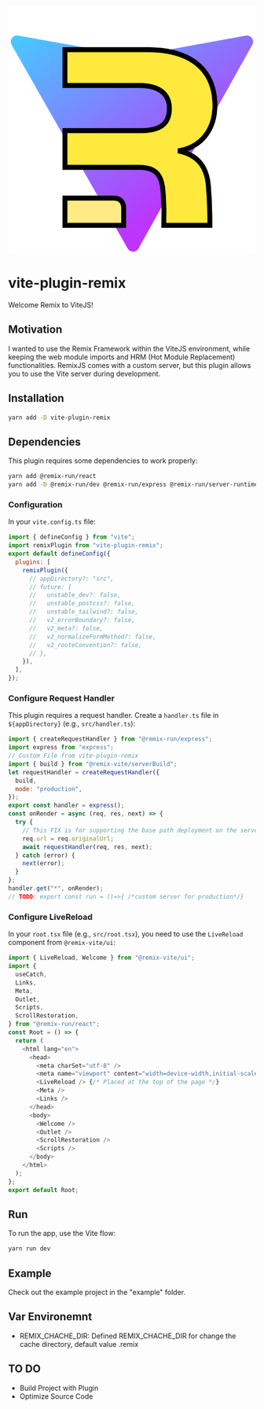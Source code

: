 ![](logo.svg)

# vite-plugin-remix

Welcome Remix to ViteJS!

## Motivation

I wanted to use the Remix Framework within the ViteJS environment, while keeping the web module imports and HRM (Hot Module Replacement) functionalities.
RemixJS comes with a custom server, but this plugin allows you to use the Vite server during development.

## Installation

```bash
yarn add -D vite-plugin-remix
```

## Dependencies

This plugin requires some dependencies to work properly:

```bash
yarn add @remix-run/react
yarn add -D @remix-run/dev @remix-run/express @remix-run/server-runtime
```

### Configuration

In your `vite.config.ts` file:

```js
import { defineConfig } from "vite";
import remixPlugin from "vite-plugin-remix";
export default defineConfig({
  plugins: [
    remixPlugin({
      // appDirectory?: "src",
      // future: {
      //   unstable_dev?: false,
      //   unstable_postcss?: false,
      //   unstable_tailwind?: false,
      //   v2_errorBoundary?: false,
      //   v2_meta?: false,
      //   v2_normalizeFormMethod?: false,
      //   v2_routeConvention?: false,
      // },
    }),
  ],
});
```

### Configure Request Handler

This plugin requires a request handler. Create a `handler.ts` file in `${appDirectory}` (e.g., `src/handler.ts`):

```js
import { createRequestHandler } from "@remix-run/express";
import express from "express";
// Custom File from vite-plugin-remix
import { build } from "@remix-vite/serverBuild";
let requestHandler = createRequestHandler({
  build,
  mode: "production",
});
export const handler = express();
const onRender = async (req, res, next) => {
  try {
    // This FIX is for supporting the base path deployment on the server
    req.url = req.originalUrl;
    await requestHandler(req, res, next);
  } catch (error) {
    next(error);
  }
};
handler.get("*", onRender);
// TODO: export const run = ()=>{ /*custom server for production*/}
```

### Configure LiveReload

In your `root.tsx` file (e.g., `src/root.tsx`), you need to use the `LiveReload` component from `@remix-vite/ui`:

```js
import { LiveReload, Welcome } from "@remix-vite/ui";
import {
  useCatch,
  Links,
  Meta,
  Outlet,
  Scripts,
  ScrollRestoration,
} from "@remix-run/react";
const Root = () => {
  return (
    <html lang="en">
      <head>
        <meta charSet="utf-8" />
        <meta name="viewport" content="width=device-width,initial-scale=1" />
        <LiveReload /> {/* Placed at the top of the page */}
        <Meta />
        <Links />
      </head>
      <body>
        <Welcome />
        <Outlet />
        <ScrollRestoration />
        <Scripts />
      </body>
    </html>
  );
};
export default Root;
```

## Run

To run the app, use the Vite flow:

```bash
yarn run dev
```

## Example

Check out the example project in the "example" folder.

## Var Environemnt

- REMIX_CHACHE_DIR: Defined REMIX_CHACHE_DIR for change the cache directory, default value .remix

## TO DO

- Build Project with Plugin
- Optimize Source Code
